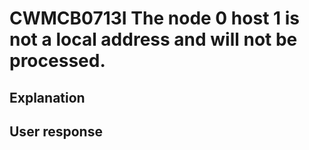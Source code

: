 # CWMCB0713I The node 0 host 1 is not a local address and will not be processed.

## Explanation

## User response